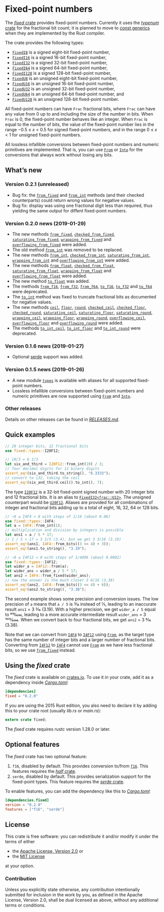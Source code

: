 <!-- Copyright © 2018–2019 Trevor Spiteri -->

<!-- Copying and distribution of this file, with or without
modification, are permitted in any medium without royalty provided the
copyright notice and this notice are preserved. This file is offered
as-is, without any warranty. -->

# Fixed-point numbers

The [*fixed* crate] provides fixed-point numbers. Currently it uses
the [*typenum* crate] for the fractional bit count; it is planned to
move to [const generics] when they are implemented by the Rust
compiler.

The crate provides the following types:

  * [`FixedI8`] is a signed eight-bit fixed-point number,
  * [`FixedI16`] is a signed 16-bit fixed-point number,
  * [`FixedI32`] is a signed 32-bit fixed-point number,
  * [`FixedI64`] is a signed 64-bit fixed-point number,
  * [`FixedI128`] is a signed 128-bit fixed-point number,
  * [`FixedU8`] is an unsigned eight-bit fixed-point number,
  * [`FixedU16`] is an unsigned 16-bit fixed-point number,
  * [`FixedU32`] is an unsigned 32-bit fixed-point number,
  * [`FixedU64`] is an unsigned 64-bit fixed-point number, and
  * [`FixedU128`] is an unsigned 128-bit fixed-point number.

All fixed-point numbers can have `Frac` fractional bits, where `Frac`
can have any value from 0 up to and including the size of the number
in bits. When `Frac` is 0, the fixed-point number behaves like an
integer. When `Frac` is equal to the number of bits, the value of the
fixed-point number lies in the range −0.5 ≤ *x* < 0.5 for signed
fixed-point numbers, and in the range 0 ≤ *x* < 1 for unsigned
fixed-point numbers.

All lossless infallible conversions between fixed-point numbers and
numeric primitives are implemented. That is, you can use [`From`] or
[`Into`] for the conversions that always work without losing any bits.

## What’s new

### Version 0.2.1 (unreleased)

  * Bug fix: the [`from_fixed`] and [`from_int`] methods (and their
    checked counterparts) could return wrong values for negative
    values.
  * Bug fix: display was using one fractional digit less than
    required, thus yielding the same output for diffent fixed-point
    numbers.

### Version 0.2.0 news (2019-01-29)

  * The new methods [`from_fixed`], [`checked_from_fixed`],
    [`saturating_from_fixed`], [`wrapping_from_fixed`] and
    [`overflowing_from_fixed`] were added.
  * The old method [`from_int`] was removed to be replaced.
  * The new methods [`from_int`], [`checked_from_int`],
    [`saturating_from_int`], [`wrapping_from_int`] and
    [`overflowing_from_int`] were added.
  * The new methods [`from_float`], [`checked_from_float`],
    [`saturating_from_float`], [`wrapping_from_float`] and
    [`overflowing_from_float`] were added.
  * The new method [`to_float`] was added.
  * The methods [`from_f16`], [`from_f32`], [`from_f64`], [`to_f16`],
    [`to_f32`] and [`to_f64`] were deprecated.
  * The [`to_int`] method was fixed to truncate fractional bits as
    documented for negative values.
  * The new methods [`ceil`], [`floor`], [`round`], [`checked_ceil`],
    [`checked_floor`], [`checked_round`], [`saturating_ceil`],
    [`saturating_floor`], [`saturating_round`], [`wrapping_ceil`],
    [`wrapping_floor`], [`wrapping_round`], [`overflowing_ceil`],
    [`overflowing_floor`] and [`overflowing_round`] were added.
  * The methods [`to_int_ceil`], [`to_int_floor`] and [`to_int_round`]
    were deprecated.

[`ceil`]: https://docs.rs/fixed/0.2.0/fixed/struct.FixedI32.html#method.ceil
[`checked_ceil`]: https://docs.rs/fixed/0.2.0/fixed/struct.FixedI32.html#method.checked_ceil
[`checked_floor`]: https://docs.rs/fixed/0.2.0/fixed/struct.FixedI32.html#method.checked_floor
[`checked_from_fixed`]: https://docs.rs/fixed/0.2.0/fixed/struct.FixedI32.html#method.checked_from_fixed
[`checked_from_float`]: https://docs.rs/fixed/0.2.0/fixed/struct.FixedI32.html#method.checked_from_float
[`checked_from_int`]: https://docs.rs/fixed/0.2.0/fixed/struct.FixedI32.html#method.checked_from_int
[`checked_round`]: https://docs.rs/fixed/0.2.0/fixed/struct.FixedI32.html#method.checked_round
[`floor`]: https://docs.rs/fixed/0.2.0/fixed/struct.FixedI32.html#method.floor
[`from_f16`]: https://docs.rs/fixed/0.2.0/fixed/struct.FixedI32.html#method.from_f16
[`from_f32`]: https://docs.rs/fixed/0.2.0/fixed/struct.FixedI32.html#method.from_f32
[`from_f64`]: https://docs.rs/fixed/0.2.0/fixed/struct.FixedI32.html#method.from_f64
[`from_fixed`]: https://docs.rs/fixed/0.2.0/fixed/struct.FixedI32.html#method.from_fixed
[`from_float`]: https://docs.rs/fixed/0.2.0/fixed/struct.FixedI32.html#method.from_float
[`from_int`]: https://docs.rs/fixed/0.2.0/fixed/struct.FixedI32.html#method.from_int
[`from_int`]: https://docs.rs/fixed/0.2.0/fixed/struct.FixedI32.html#method.from_int
[`overflowing_ceil`]: https://docs.rs/fixed/0.2.0/fixed/struct.FixedI32.html#method.overflowing_ceil
[`overflowing_floor`]: https://docs.rs/fixed/0.2.0/fixed/struct.FixedI32.html#method.overflowing_floor
[`overflowing_from_fixed`]: https://docs.rs/fixed/0.2.0/fixed/struct.FixedI32.html#method.overflowing_from_fixed
[`overflowing_from_float`]: https://docs.rs/fixed/0.2.0/fixed/struct.FixedI32.html#method.overflowing_from_float
[`overflowing_from_int`]: https://docs.rs/fixed/0.2.0/fixed/struct.FixedI32.html#method.overflowing_from_int
[`overflowing_round`]: https://docs.rs/fixed/0.2.0/fixed/struct.FixedI32.html#method.overflowing_round
[`round`]: https://docs.rs/fixed/0.2.0/fixed/struct.FixedI32.html#method.round
[`saturating_ceil`]: https://docs.rs/fixed/0.2.0/fixed/struct.FixedI32.html#method.saturating_ceil
[`saturating_floor`]: https://docs.rs/fixed/0.2.0/fixed/struct.FixedI32.html#method.saturating_floor
[`saturating_from_fixed`]: https://docs.rs/fixed/0.2.0/fixed/struct.FixedI32.html#method.saturating_from_fixed
[`saturating_from_float`]: https://docs.rs/fixed/0.2.0/fixed/struct.FixedI32.html#method.saturating_from_float
[`saturating_from_int`]: https://docs.rs/fixed/0.2.0/fixed/struct.FixedI32.html#method.saturating_from_int
[`saturating_round`]: https://docs.rs/fixed/0.2.0/fixed/struct.FixedI32.html#method.saturating_round
[`to_f16`]: https://docs.rs/fixed/0.2.0/fixed/struct.FixedI32.html#method.to_f16
[`to_f32`]: https://docs.rs/fixed/0.2.0/fixed/struct.FixedI32.html#method.to_f32
[`to_f64`]: https://docs.rs/fixed/0.2.0/fixed/struct.FixedI32.html#method.to_f64
[`to_float`]: https://docs.rs/fixed/0.2.0/fixed/struct.FixedI32.html#method.to_float
[`to_int_ceil`]: https://docs.rs/fixed/0.2.0/fixed/struct.FixedI32.html#method.to_int_ceil
[`to_int_floor`]: https://docs.rs/fixed/0.2.0/fixed/struct.FixedI32.html#method.to_int_floor
[`to_int_round`]: https://docs.rs/fixed/0.2.0/fixed/struct.FixedI32.html#method.to_int_round
[`to_int`]: https://docs.rs/fixed/0.2.0/fixed/struct.FixedI32.html#method.to_int
[`wrapping_ceil`]: https://docs.rs/fixed/0.2.0/fixed/struct.FixedI32.html#method.wrapping_ceil
[`wrapping_floor`]: https://docs.rs/fixed/0.2.0/fixed/struct.FixedI32.html#method.wrapping_floor
[`wrapping_from_fixed`]: https://docs.rs/fixed/0.2.0/fixed/struct.FixedI32.html#method.wrapping_from_fixed
[`wrapping_from_float`]: https://docs.rs/fixed/0.2.0/fixed/struct.FixedI32.html#method.wrapping_from_float
[`wrapping_from_int`]: https://docs.rs/fixed/0.2.0/fixed/struct.FixedI32.html#method.wrapping_from_int
[`wrapping_round`]: https://docs.rs/fixed/0.2.0/fixed/struct.FixedI32.html#method.wrapping_round

### Version 0.1.6 news (2019-01-27)

  * Optional [serde][*serde* crate] support was added.

### Version 0.1.5 news (2019-01-26)

  * A new module [`types`] is available with aliases for all supported
    fixed-point numbers.
  * Lossless infallible conversions between fixed-point numbers and
    numeric primitives are now supported using [`From`] and [`Into`].

[`types`]: https://docs.rs/fixed/0.2.0/fixed/types/index.html

### Other releases

Details on other releases can be found in [*RELEASES.md*].

[*RELEASES.md*]: https://gitlab.com/tspiteri/fixed/blob/master/RELEASES.md

## Quick examples

```rust
// 20 integer bits, 12 fractional bits
use fixed::types::I20F12;

// 19/3 = 6 1/3
let six_and_third = I20F12::from_int(19) / 3;
// four decimal digits for 12 binary digits
assert_eq!(six_and_third.to_string(), "6.3333");
// convert to i32, taking the ceil
assert_eq!(six_and_third.ceil().to_int(), 7);
```

The type [`I20F12`] is a 32-bit fixed-point signed number with 20
integer bits and 12 fractional bits. It is an alias to
[`FixedI32<frac::U12>`][`FixedI32`]. The unsigned counterpart would be
[`U20F12`]. Aliases are provided for all combinations of integer and
fractional bits adding up to a total of eight, 16, 32, 64 or 128 bits.

```rust
// −8 ≤ I4F4 < 8 with steps of 1/16 (about 0.06)
use fixed::types::I4F4;
let a = I4F4::from_int(1);
// multiplication and division by integers is possible
let ans1 = a / 5 * 17;
// 1 / 5 × 17 = 3 2/5 (3.4), but we get 3 3/16 (3.19)
assert_eq!(ans1, I4F4::from_bits((3 << 4) + 3));
assert_eq!(ans1.to_string(), "3.19");

// −8 ≤ I4F12 < 8 with steps of 1/4096 (about 0.0002)
use fixed::types::I4F12;
let wider_a = I4F12::from(a);
let wider_ans = wider_a / 5 * 17;
let ans2 = I4F4::from_fixed(wider_ans);
// now the answer is the much closer 3 6/16 (3.38)
assert_eq!(ans2, I4F4::from_bits((3 << 4) + 6));
assert_eq!(ans2.to_string(), "3.38");
```

The second example shows some precision and conversion issues. The low
precision of `a` means that `a / 5` is 3⁄16 instead of 1⁄5, leading to
an inaccurate result `ans1` = 3 3⁄16 (3.19). With a higher precision,
we get `wider_a / 5` equal to 819⁄4096, leading to a more accurate
intermediate result `wider_ans` = 3 1635⁄4096. When we convert back to
four fractional bits, we get `ans2` = 3 6⁄16 (3.38).

Note that we can convert from [`I4F4`] to [`I4F12`] using [`From`], as
the target type has the same number of integer bits and a larger
number of fractional bits. Converting from [`I4F12`] to [`I4F4`]
cannot use [`From`] as we have less fractional bits, so we use
[`from_fixed`] instead.

## Using the *fixed* crate

The *fixed* crate is available on [crates.io][*fixed* crate]. To use
it in your crate, add it as a dependency inside [*Cargo.toml*]:

```toml
[dependencies]
fixed = "0.2.0"
```

If you are using the 2015 Rust edition, you also need to declare it by
adding this to your crate root (usually *lib.rs* or *main.rs*):

```rust
extern crate fixed;
```

The *fixed* crate requires rustc version 1.28.0 or later.

## Optional features

The *fixed* crate has two optional feature:

 1. `f16`, disabled by default. This provides conversion to/from
    [`f16`]. This features requires the [*half* crate].
 2. `serde`, disabled by default. This provides serialization support
    for the fixed-point types. This feature requires the
    [*serde* crate].

To enable features, you can add the dependency like this to
[*Cargo.toml*]:

```toml
[dependencies.fixed]
version = "0.2.0"
features = ["f16", "serde"]
```

## License

This crate is free software: you can redistribute it and/or modify it
under the terms of either

  * the [Apache License, Version 2.0][LICENSE-APACHE] or
  * the [MIT License][LICENSE-MIT]

at your option.

### Contribution

Unless you explicitly state otherwise, any contribution intentionally
submitted for inclusion in the work by you, as defined in the Apache
License, Version 2.0, shall be dual licensed as above, without any
additional terms or conditions.

[*Cargo.toml*]: https://doc.rust-lang.org/cargo/guide/dependencies.html
[*fixed* crate]: https://crates.io/crates/fixed
[*half* crate]: https://crates.io/crates/half
[*serde* crate]: https://crates.io/crates/serde
[*typenum* crate]: https://crates.io/crates/typenum
[LICENSE-APACHE]: https://www.apache.org/licenses/LICENSE-2.0
[LICENSE-MIT]: https://opensource.org/licenses/MIT
[`FixedI128`]: https://docs.rs/fixed/0.2.0/fixed/struct.FixedI128.html
[`FixedI16`]: https://docs.rs/fixed/0.2.0/fixed/struct.FixedI16.html
[`FixedI32`]: https://docs.rs/fixed/0.2.0/fixed/struct.FixedI32.html
[`FixedI64`]: https://docs.rs/fixed/0.2.0/fixed/struct.FixedI64.html
[`FixedI8`]: https://docs.rs/fixed/0.2.0/fixed/struct.FixedI8.html
[`FixedU128`]: https://docs.rs/fixed/0.2.0/fixed/struct.FixedU128.html
[`FixedU16`]: https://docs.rs/fixed/0.2.0/fixed/struct.FixedU16.html
[`FixedU32`]: https://docs.rs/fixed/0.2.0/fixed/struct.FixedU32.html
[`FixedU64`]: https://docs.rs/fixed/0.2.0/fixed/struct.FixedU64.html
[`FixedU8`]: https://docs.rs/fixed/0.2.0/fixed/struct.FixedU8.html
[`From`]: https://doc.rust-lang.org/nightly/std/convert/trait.From.html
[`I20F12`]: https://docs.rs/fixed/0.2.0/fixed/types/type.I20F12.html
[`I4F12`]: https://docs.rs/fixed/0.2.0/fixed/types/type.I4F12.html
[`I4F4`]: https://docs.rs/fixed/0.2.0/fixed/types/type.I4F4.html
[`Into`]: https://doc.rust-lang.org/nightly/std/convert/trait.Into.html
[`U20F12`]: https://docs.rs/fixed/0.2.0/fixed/types/type.U20F12.html
[`f16`]: https://docs.rs/half/^1/half/struct.f16.html
[`from_fixed`]: struct.FixedI8.html#method.from_fixed
[const generics]: https://github.com/rust-lang/rust/issues/44580

